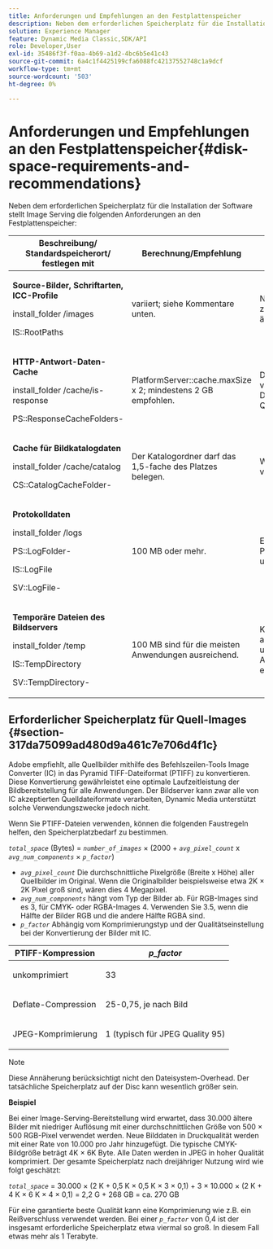 ```yaml
---
title: Anforderungen und Empfehlungen an den Festplattenspeicher
description: Neben dem erforderlichen Speicherplatz für die Installation der Software stellt Image Serving die folgenden Anforderungen an den erforderlichen Speicherplatz.
solution: Experience Manager
feature: Dynamic Media Classic,SDK/API
role: Developer,User
exl-id: 35486f3f-f0aa-4b69-a1d2-4bc6b5e41c43
source-git-commit: 6a4c1f4425199cfa6088fc42137552748c1a9dcf
workflow-type: tm+mt
source-wordcount: '503'
ht-degree: 0%

---
```


# Anforderungen und Empfehlungen an den Festplattenspeicher{#disk-space-requirements-and-recommendations}

Neben dem erforderlichen Speicherplatz für die Installation der Software stellt Image Serving die folgenden Anforderungen an den Festplattenspeicher:

<table id="table_0AE363AB76304F258A19E43500FE8423"> 
 <thead> 
  <tr> 
   <th class="entry"> <b>Beschreibung/ Standardspeicherort/ festlegen mit</b> </th> 
   <th class="entry"> <b>Berechnung/Empfehlung</b> </th> 
   <th class="entry"> <b>Kommentare</b> </th> 
  </tr> 
 </thead>
 <tbody> 
  <tr> 
   <td> <p><b>Source-Bilder, Schriftarten, ICC-Profile</b> </p> <p> <span class="filepath"> <span class="varname"> install_folder </span>/images </span> <span class="codeph"></span> </p> <p> <span class="codeph"> IS::RootPaths </span> </p> </td> 
   <td> <p>variiert; siehe Kommentare unten. </p> </td> 
   <td> <p>Nur für den Bildserver muss zugänglich sein. Die Server ändern die Daten nie. </p> </td> 
  </tr> 
  <tr> 
   <td> <p><b>HTTP-Antwort-Daten-Cache</b> </p> <p> <span class="filepath"> <span class="varname"> install_folder </span>/cache/is-response </span> </p> <p> <span class="codeph"> PS::ResponseCacheFolders-</span> </p> </td> 
   <td> <p> <span class="codeph"> PlatformServer::cache.maxSize </span> x 2; mindestens 2 GB empfohlen. </p> </td> 
   <td> <p>Dieser Cache speichert auch verschachtelte/eingebettete Daten und fremde Quellbilder. </p> </td> 
  </tr> 
  <tr> 
   <td> <p><b>Cache für Bildkatalogdaten</b> </p> <p> <span class="filepath"> <span class="varname"> install_folder </span>/cache/catalog </span> </p> <p> <span class="codeph"> CS::CatalogCacheFolder-</span> </p> </td> 
   <td> <p>Der Katalogordner darf das 1,5-fache des Platzes belegen. </p> </td> 
   <td> <p>Wird beim erstmaligen Laden von Katalogen befüllt. </p> </td> 
  </tr> 
  <tr> 
   <td> <p><b>Protokolldaten</b> </p> <p> <span class="filepath"> <span class="varname"> install_folder </span>/logs </span> </p> <p> <span class="codeph"> PS::LogFolder-</span> </p> <p> <span class="codeph"> IS::LogFile </span> </p> <p> <span class="codeph"> SV::LogFile-</span> </p> </td> 
   <td> <p>100 MB oder mehr. </p> </td> 
   <td> <p>Er variiert je nach Protokollierungskonfiguration und Server-Nutzung. </p> </td> 
  </tr> 
  <tr> 
   <td> <p><b>Temporäre Dateien des Bildservers</b> </p> <p> <span class="filepath"> <span class="varname"> install_folder </span>/temp </span> </p> <p> <span class="codeph"> IS::TempDirectory </span> </p> <p> <span class="codeph"> SV::TempDirectory-</span> </p> </td> 
   <td> <p>100 MB sind für die meisten Anwendungen ausreichend. </p> </td> 
   <td> <p>Kurzlebige Daten; kann für andere Quellbilder als PTIFF und bestimmte Antwortbildformate erforderlich sein. </p> </td> 
  </tr> 
 </tbody> 
</table>

## Erforderlicher Speicherplatz für Quell-Images {#section-317da75099ad480d9a461c7e706d4f1c}

Adobe empfiehlt, alle Quellbilder mithilfe des Befehlszeilen-Tools Image Converter (IC) in das Pyramid TIFF-Dateiformat (PTIFF) zu konvertieren. Diese Konvertierung gewährleistet eine optimale Laufzeitleistung der Bildbereitstellung für alle Anwendungen. Der Bildserver kann zwar alle von IC akzeptierten Quelldateiformate verarbeiten, Dynamic Media unterstützt solche Verwendungszwecke jedoch nicht.

Wenn Sie PTIFF-Dateien verwenden, können die folgenden Faustregeln helfen, den Speicherplatzbedarf zu bestimmen.

*`total_space`* (Bytes) = *`number_of_images`* × (2000 + *`avg_pixel_count`* x *`avg_num_components`* × *`p_factor`*)

* *`avg_pixel_count`* Die durchschnittliche Pixelgröße (Breite x Höhe) aller Quellbilder im Original. Wenn die Originalbilder beispielsweise etwa 2K × 2K Pixel groß sind, wären dies 4 Megapixel.
* *`avg_num_components`* hängt vom Typ der Bilder ab. Für RGB-Images sind es 3, für CMYK- oder RGBA-Images 4. Verwenden Sie 3.5, wenn die Hälfte der Bilder RGB und die andere Hälfte RGBA sind.
* *`p_factor`* Abhängig vom Komprimierungstyp und der Qualitätseinstellung bei der Konvertierung der Bilder mit IC.

<table id="table_89995BECF30243569954819D07DA2A2F"> 
 <thead> 
  <tr> 
   <th class="entry"> <b>PTIFF-Kompression</b> </th> 
   <th class="entry"> <b><i>p_factor</i></b> </th> 
  </tr> 
 </thead>
 <tbody> 
  <tr> 
   <td> <p>unkomprimiert </p> </td> 
   <td> <p> 33 </p> </td> 
  </tr> 
  <tr> 
   <td> <p>Deflate-Compression </p> </td> 
   <td> <p> 25-0,75, je nach Bild </p> </td> 
  </tr> 
  <tr> 
   <td> <p>JPEG-Komprimierung </p> </td> 
   <td> <p> 1 (typisch für JPEG Quality 95) </p> </td> 
  </tr> 
 </tbody> 
</table>

>[!NOTE]
>
>Diese Annäherung berücksichtigt nicht den Dateisystem-Overhead. Der tatsächliche Speicherplatz auf der Disc kann wesentlich größer sein.

**Beispiel**

Bei einer Image-Serving-Bereitstellung wird erwartet, dass 30.000 ältere Bilder mit niedriger Auflösung mit einer durchschnittlichen Größe von 500 × 500 RGB-Pixel verwendet werden. Neue Bilddaten in Druckqualität werden mit einer Rate von 10.000 pro Jahr hinzugefügt. Die typische CMYK-Bildgröße beträgt 4K × 6K Byte. Alle Daten werden in JPEG in hoher Qualität komprimiert. Der gesamte Speicherplatz nach dreijähriger Nutzung wird wie folgt geschätzt:

*`total_space`* = 30.000 × (2 K + 0,5 K × 0,5 K × 3 × 0,1) + 3 × 10.000 × (2 K + 4 K × 6 K × 4 × 0,1) = 2,2 G + 268 GB = ca. 270 GB

Für eine garantierte beste Qualität kann eine Komprimierung wie z.B. ein Reißverschluss verwendet werden. Bei einer *`p_factor`* von 0,4 ist der insgesamt erforderliche Speicherplatz etwa viermal so groß. In diesem Fall etwas mehr als 1 Terabyte.
